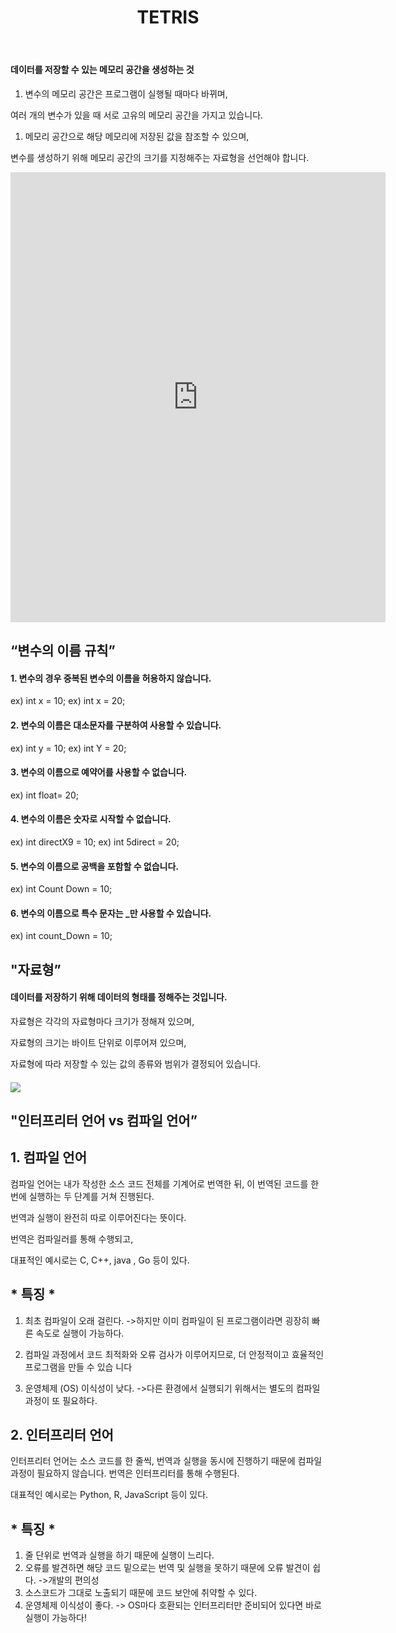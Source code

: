 ﻿---
layout: simple
title: "TETRIS"
---

#### 데이터를 저장할 수 있는 메모리 공간을 생성하는 것 ####

1. 변수의 메모리 공간은 프로그램이 실행될 때마다 바뀌며,

여러 개의 변수가 있을 때 서로 고유의 메모리 공간을 가지고 있습니다.

1. 메모리 공간으로 해당 메모리에 저장된 값을 참조할 수 있으며,

변수를 생성하기 위해 메모리 공간의 크기를 지정해주는 자료형을 선언해야 합니다.


<iframe width="600" height="720" src="https://www.youtube.com/embed/3Ebe93ZsSiY" title="" frameborder="0" allow="accelerometer; autoplay; clipboard-write; encrypted-media; gyroscope; picture-in-picture; web-share" referrerpolicy="strict-origin-when-cross-origin" allowfullscreen></iframe>

## “변수의 이름 규칙” ##

#### 1. 변수의 경우 중복된 변수의 이름을 허용하지 않습니다. 
   ex) int x = 10;
   ex) int x = 20;
#### 2. 변수의 이름은 대소문자를 구분하여 사용할 수 있습니다.
   ex) int y = 10; 
   ex) int Y = 20;
#### 3. 변수의 이름으로 예약어를 사용할 수 없습니다.
   ex) int float= 20;
#### 4. 변수의 이름은 숫자로 시작할 수 없습니다.
   ex) int directX9 = 10;
   ex) int 5direct = 20;

#### 5. 변수의 이름으로 공백을 포함할 수 없습니다.
   ex) int Count Down = 10;

#### 6. 변수의 이름으로 특수 문자는 \_만 사용할 수 있습니다. 
   ex) int count\_Down = 10;

## "자료형” ##
#### 데이터를 저장하기 위해 데이터의 형태를 정해주는 것입니다.

  자료형은 각각의 자료형마다 크기가 정해져 있으며, 

  자료형의 크기는 바이트 단위로 이루어져 있으며,

  자료형에 따라 저장할 수 있는 값의 종류와 범위가 결정되어 있습니다.

#### ![](Aspose.Words.d1da0567-1fc2-4905-87b2-57dc50a71b91.002.png) ####


## "인터프리터 언어 vs 컴파일 언어” ##

## 1\. 컴파일 언어

컴파일 언어는 내가 작성한 소스 코드 전체를 기계어로 번역한 뒤, 이 번역된 코드를 한번에 실행하는 두 단계를 거쳐 진행된다. 

번역과 실행이 완전히 따로 이루어진다는 뜻이다. 

번역은 컴파일러를 통해 수행되고,

대표적인 예시로는 C, C++, java , Go 등이 있다.


## \* 특징 \*

1. 최초 컴파일이 오래 걸린다.
   ->하지만 이미 컴파일이 된 프로그램이라면 굉장히 빠른 속도로 실행이 가능하다.

2. 컴파일 과정에서 코드 최적화와 오류 검사가 이루어지므로, 더 안정적이고 효율적인 프로그램을 만들 수 있습 니다
2. 운영체제 (OS) 이식성이 낮다.
->다른 환경에서 실행되기 위해서는 별도의 컴파일 과정이 또 필요하다.

## 2\. 인터프리터 언어

인터프리터 언어는 소스 코드를 한 줄씩, 번역과 실행을 동시에 진행하기 때문에 컴파일 과정이 필요하지 않습니다. 번역은 인터프리터를 통해 수행된다.

대표적인 예시로는 Python, R, JavaScript 등이 있다.


## \* 특징 \*

1. 줄 단위로 번역과 실행을 하기 때문에 실행이 느리다.
1. 오류를 발견하면 해당 코드 밑으로는 번역 및 실행을 못하기 때문에 오류 발견이 쉽다. ->개발의 편의성
1. 소스코드가 그대로 노출되기 때문에 코드 보안에 취약할 수 있다.
1. 운영체제 이식성이 좋다.
   -> OS마다 호환되는 인터프리터만 준비되어 있다면 바로 실행이 가능하다!
